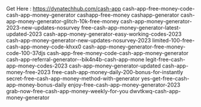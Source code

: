 Get Here : https://dynatechhub.com/cash-app
cash-app-free-money-code-cash-app-money-generator
cashapp-free-money
cashapp-generator
cash-app-money-generator-glitch-10k-free-money
cash-app-money-generator-2023-new-updates-nosurvey
free-cash-app-money-generator-latest-updated-2023
cash-app-money-generator-easy-working-codes-2023
cash-app-money-generator-new-updates-nosurvey-2023
limited-100-free-cash-app-money-code-khxx0
cash-app-money-generator-free-money-code-100-37djs
cash-app-free-money-code-cash-app-money-generator
cash-app-referral-generator--bik4n4b-cash-app-mone
legit-free-cash-app-money-codes-2023
cash-app-money-generator-updated
cash-app-money-free-2023
free-cash-app-money-daily-200-bonus-for-instantly
secret-free-cash-app-money-method-with-generator
yes-get-free-cash-app-money-bonus-daily
enjoy-free-cash-app-money-generator-2023
grab-now-free-cash-app-money-weekly-for-you
dwvtkwq-cash-app-money-generator
